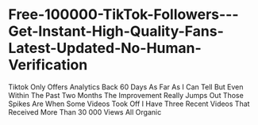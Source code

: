 # Free-100000-TikTok-Followers---Get-Instant-High-Quality-Fans-Latest-Updated-No-Human-Verification
Tiktok Only Offers Analytics Back 60 Days As Far As I Can Tell But Even Within The Past Two Months The Improvement Really Jumps Out Those Spikes Are When Some Videos Took Off I Have Three Recent Videos That Received More Than 30 000 Views All Organic
